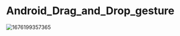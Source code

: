 # Android_Drag_and_Drop_gesture

![1676199357365](https://user-images.githubusercontent.com/63772343/228221406-f77f2cff-b8c1-45b3-88f7-9a8c6212ee8c.jpg)
